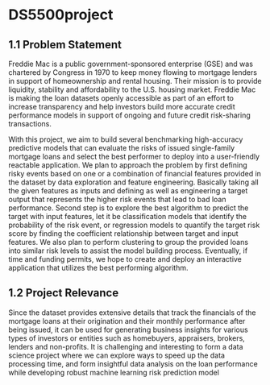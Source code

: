 # DS5500project
## 1.1 Problem Statement
Freddie Mac is a public government-sponsored enterprise (GSE) and was chartered by Congress in
1970 to keep money flowing to mortgage lenders in support of homeownership and rental housing.
Their mission is to provide liquidity, stability and affordability to the U.S. housing market. Freddie
Mac is making the loan datasets openly accessible as part of an effort to increase transparency and
help investors build more accurate credit performance models in support of ongoing and future credit
risk-sharing transactions.   

With this project, we aim to build several benchmarking high-accuracy predictive models that can
evaluate the risks of issued single-family mortgage loans and select the best performer to deploy into a
user-friendly reactable application. We plan to approach the problem by first defining risky events
based on one or a combination of financial features provided in the dataset by data exploration and
feature engineering. Basically taking all the given features as inputs and defining as well as
engineering a target output that represents the higher risk events that lead to bad loan performance.
Second step is to explore the best algorithm to predict the target with input features, let it be
classification models that identify the probability of the risk event, or regression models to quantify
the target risk score by finding the coefficient relationship between target and input features. We also
plan to perform clustering to group the provided loans into similar risk levels to assist the model
building process. Eventually, if time and funding permits, we hope to create and deploy an interactive
application that utilizes the best performing algorithm.   

## 1.2 Project Relevance
Since the dataset provides extensive details that track the financials of the mortgage loans at their
origination and their monthly performance after being issued, it can be used for generating business
insights for various types of investors or entities such as homebuyers, appraisers, brokers, lenders and
non-profits. It is challenging and interesting to form a data science project where we can explore ways
to speed up the data processing time, and form insightful data analysis on the loan performance while
developing robust machine learning risk prediction model
